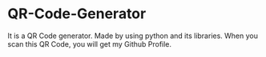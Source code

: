 # QR-Code-Generator

It is a QR Code generator. Made by using python and its libraries.
When you scan this QR Code, you will get my Github Profile.
